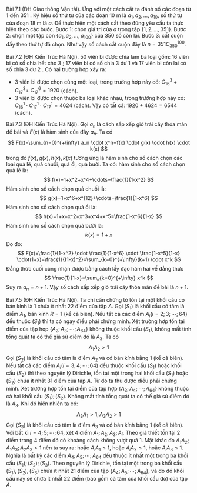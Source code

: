 Bài 7.1 (ĐH Giao thông Vận tải).
Ứng với một cách cắt ta đánh số các đoạn từ 1 đến 351 . Ký hiệu số thứ tự của các đoạn 10 m là $a_1, a_2, \ldots, a_{10}$, số thứ tự của đoạn 18 m là $a$. Để thực hiện một cách cắt theo đúng yêu cầu ta thực hiện theo các bước.
Bước 1: chọn giá trị của $a$ trong tập $\{1,2, \ldots, 351\}$.
Bước 2: chọn một tập con $\left\{a_1, a_2, \ldots, a_{100}\right\}$ của 350 số còn lại.
Bước 3: cất cuộn đẩy theo thứ tự đã chọn. Như vậy số cách cắt cuộn đây là $n=351 C_{350}^{100}$.

Bài 7.2 (ĐH Kiến Trúc Hà Nội). 
50 viên bi được chia làm ba loại gồm: 16 viên bi có số chia hết cho 3 ; 17 viên bi có số chia 3 dư 1 và 17 viên bi còn lại có số chia 3 dư 2 .
Có hai trường hợp xảy ra:
- 3 viên bi được chọn cùng một loại, trong trường hợp này có: $C_{16}^3+C_{17}^3+$ $C_{17}^6=1920$ (cách).
- 3 viên bi được chọn thuộc ba loại khác nhau, trong trường hợp này có: $C_{16}^1 \cdot C_{17}^1 \cdot C_{17}^1=4624$ (cách).
Vậy có tất cả: $1920+4624=6544$ (cách).

Bài 7.3 (ĐH Kiến Trúc Hà Nội). 
Gọi $a_n$ là cách sấp xếp giỏ trái cây thỏa mãn để bài và $F(x)$ là hàm sinh của đây $a_n$. Ta có
$$
F(x)=\sum_{n=0}^{+\infty} a_n \cdot x^n=f(x) \cdot g(x) \cdot h(x) \cdot k(x)
$$
trong đó $f(x), g(x), h(x), k(x)$ tương ứng là hàm sinh cho số cách chọn các loại quả lê, quả chuối, quả ổi, quả bưởi.
Ta có: hàm sinh cho số cách chọn quả lê là:
$$
f(x)=1+x^2+x^4+\cdots=\frac{1}{1-x^2}
$$
Hàm sinh cho số cách chọn quả chuối là:
$$
g(x)=1+x^6+x^{12}+\cdots=\frac{1}{1-x^6}
$$
Hàm sinh cho số cách chọn quả ổi là:
$$
h(x)=1+x+x^2+x^3+x^4+x^5=\frac{1-x^6}{1-x}
$$
Hàm sinh cho số cách chọn quả bưởi là:
$$
k(x)=1+x
$$
Do đó:
$$
F(x)=\frac{1}{1-x^2} \cdot \frac{1}{1-x^6} \cdot \frac{1-x^5}{1-x} \cdot(1+x)=\frac{1}{(1-x)^2}=\sum_{k=0}^{+\infty}(k+1) \cdot x^k
$$
Đẳng thức cuối cùng nhận được bằng cách lấy đạo hàm hai vế đẳng thức
$$
\frac{1}{1-x}=\sum_{k=0}^{+\infty} x^k
$$
Suy ra $a_n=n+1$. Vậy số cách sấp xếp giỏ trái cây thỏa mãn đề bài là $n+1$.

Bài 7.5 (ĐH Kiến Trúc Hà Nội). 
Ta chỉ cần chứng tỏ tồn tại một khối cầu có bán kính là 1 chứa ít nhất 22 điểm của tập $A$.
Gọi $\left(S_1\right)$ là khối cầu có tâm là điểm $A_1$, bán kính $R=1$ (kể cả biên).
Nếu tất cả các điểm $A_i(i=2 ; 3 ; \cdots ; 64)$ đểu thuộc $\left(S_1\right)$ thì ta có ngay điều phải chứng minh.
Xét trường hợp tổn tại điểm của tập hợp $\left\{A_2 ; A_3 ; \cdots ; A_{64}\right\}$ không thuộc khối cẩu $\left(S_1\right)$, không mất tính tổng quát ta có thể giả sử điểm đó là $A_2$. Ta có
$$
A_1 A_2>1
$$
Gọi $\left(S_2\right)$ là khối cầu có tâm là điểm $A_2$ và có bán kính bằng 1 (kể cả biên). Nếu tất cả các điểm $A_i(i=3 ; 4 ; \cdots ; 64)$ đểu thuộc khối cẩu $\left(S_1\right)$ hoặc khối cầu $\left(S_2\right)$ thì theo nguyên lý Dirichle, tồn tại một trong hai khối cẩu $\left(S_1\right)$ hoặc $\left(S_2\right)$ chứa ít nhất 31 điểm của tập $A$. Từ đó ta thu được điều phải chứng minh. Xét trường hợp tổn tại điểm của tập hợp $\left\{A_3 ; A_4 ; \cdots ; A_{64}\right\}$ không thuộc cả hai khối cẩu $\left(S_1\right) ;\left(S_2\right)$. Không mất tính tổng quát ta có thế giả sử điểm đó là $A_3$. Khi đó hiển nhiên ta có:
$$
A_3 A_1>1 ; A_3 A_2>1
$$
Gọi $\left(S_3\right)$ là khối cầu có tâm là điểm $A_3$ và có bán kính bằng 1 (kể cả biên). Với bất kì $i=4 ; 5 ; \cdots ; 64$, xét 4 điểm $A_1 ; A_2 ; A_3 ; A_i$. Theo giả thiết tồn tại 2 điểm trong 4 điểm đó có khoảng cách không vượt quá 1. Mặt khác đo $A_1 A_2 ; A_1 A_3 ; A_2 A_3>1$ nên ta suy ra: hoặc $A_i A_1 \leq 1$, hoặc $A_i A_2 \leq 1$, hoặc $A_i A_3 \leq 1$. Nghĩa là bất kỳ các điểm $A_4 ; A_5 ; \cdots ; A_{64}$ đều thuộc ít nhất một trong ba khối cầu $\left(S_1\right) ;\left(S_2\right) ;\left(S_3\right)$. Theo nguyên lý Dirichle, tồn tại một trong ba khối cầu $\left(S_1\right),\left(S_2\right),\left(S_3\right)$ chứa ít nhất 21 điểm của tập $\left\{A_4 ; A_5 ; \cdots ; A_{64}\right\}$, và do đó khối cầu này sẽ chứa ít nhất 22 điếm (bao gồm cả tâm của khối cẩu đó) của tập $A$.